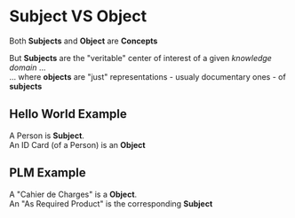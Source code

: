 # Subject VS Object 

Both __Subjects__ and __Object__ are __Concepts__

But __Subjects__ are the "veritable" center of interest of a given _knowledge domain_ ...   
... where __objects__ are "just" representations - usualy documentary ones - of __subjects__

## Hello World Example 

A Person is __Subject__.  
An ID Card (of a Person) is an __Object__

## PLM Example 
A "Cahier de Charges" is a __Object__.  
An "As Required Product" is the corresponding __Subject__

